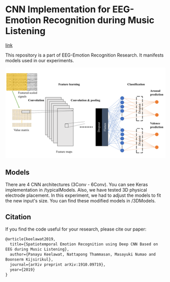 # CNN Implementation for EEG-Emotion Recognition during Music Listening
[link](https://arxiv.org/abs/1910.09719)

This repository is a part of EEG-Emotion Recognition Research.  It manifests models used in our experiments.

![](images/modelGeneral.png)

## Models
There are 4 CNN architectures (3Conv - 6Conv).  You can see Keras implementation in /typicalModels.  Also, we have tested 3D physical electrode placement.  In this experiment, we had to adjust the models to fit the new input's size.  You can find these modified models in /3DModels.

<!-- <table>
  <tr>
    <th>Firstname</th>
    <th>Lastname</th> 
    <th>Age</th>
  </tr>
  <tr>
    <td>Jill</td>
    <td>Smith</td>
    <td>50</td>
  </tr>
  <tr>
    <td>Eve</td>
    <td>Jackson</td>
    <td>94</td>
  </tr>
  <tr>
    <td>John</td>
    <td>Doe</td>
    <td>80</td>
  </tr>
</table> -->


## Citation
If you find the code useful for your research, please cite our paper:

```
@article{keelawat2019,
  title={Spatiotemporal Emotion Recognition using Deep CNN Based on EEG during Music Listening},
  author={Panayu Keelawat, Nattapong Thammasan, Masayuki Numao and Boonserm Kijsirikul},
  journal={arXiv preprint arXiv:1910.09719},
  year={2019}
}
```

